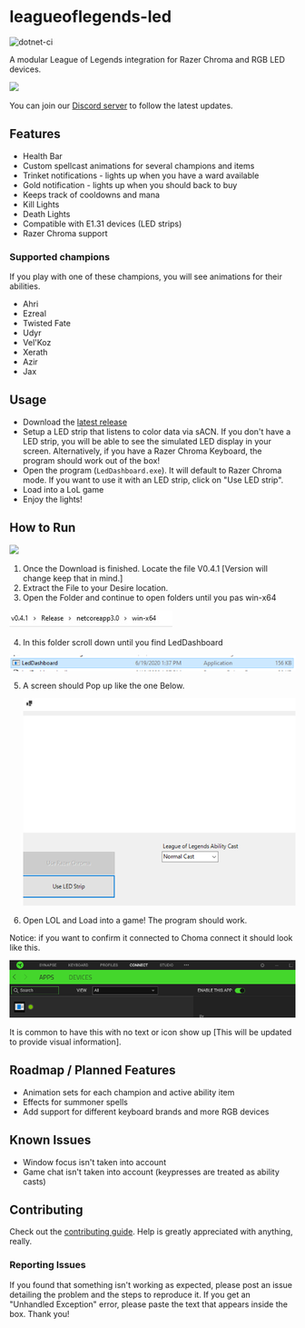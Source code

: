 # leagueoflegends-led
![dotnet-ci](https://github.com/nicolasdeory/leagueoflegends-led/workflows/dotnet-ci/badge.svg)

A modular League of Legends integration for Razer Chroma and RGB LED devices.

![](repo/video-gif.gif)

You can join our [Discord server](https://discord.gg/KtTRPZt) to follow the latest updates.

## Features
- Health Bar
- Custom spellcast animations for several champions and items
- Trinket notifications - lights up when you have a ward available
- Gold notification - lights up when you should back to buy
- Keeps track of cooldowns and mana
- Kill Lights
- Death Lights
- Compatible with E1.31 devices (LED strips)
- Razer Chroma support

### Supported champions
If you play with one of these champions, you will see animations for their abilities.
- Ahri
- Ezreal
- Twisted Fate
- Udyr
- Vel'Koz
- Xerath
- Azir
- Jax

## Usage
- Download the [latest release](https://github.com/nicolasdeory/leagueoflegends-led/releases)
- Setup a LED strip that listens to color data via sACN. If you don't have a LED strip, you will be able to see the simulated LED display in your screen. Alternatively, if you have a Razer Chroma Keyboard, the program should work out of the box!
- Open the program (`LedDashboard.exe`). It will default to Razer Chroma mode. If you want to use it with an LED strip, click on "Use LED strip".
- Load into a LoL game
- Enjoy the lights!

## How to Run 

 ![](repo/ezgif.com-crop.gif)
 
1.	Once the Download is finished. Locate the file V0.4.1 [Version will change keep that in mind.]
2.	Extract the File to your Desire location.
3.	Open the Folder and continue to open folders until you pas win-x64

  ![](repo/File%20path.jpg)
  
4.	 In this folder scroll down until you find LedDashboard

  ![](repo/LED%20location.png)
  
5.	A screen should Pop up like the one Below.
  
    ![](repo/prg%20screen.png)
    
6. Open LOL and Load into a game! The program should work. 
 
Notice: if you want to confirm it connected to Choma connect it should look like this. 

 ![](repo/razer%20connect.png)
 
 It is common to have this with no text or icon show up [This will be updated to provide visual information].

## Roadmap / Planned Features
- Animation sets for each champion and active ability item
- Effects for summoner spells
- Add support for different keyboard brands and more RGB devices

## Known Issues
- Window focus isn't taken into account
- Game chat isn't taken into account (keypresses are treated as ability casts)

## Contributing
Check out the [contributing guide](CONTRIBUTING.md). Help is greatly appreciated with anything, really.

### Reporting Issues
If you found that something isn't working as expected, please post an issue detailing the problem and the steps to reproduce it. If you get an "Unhandled Exception" error, please paste the text that appears inside the box. Thank you!
